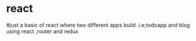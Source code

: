 # react
#just a basic of react where two different apps build .i.e;todoapp and blog using react ,router and redux
